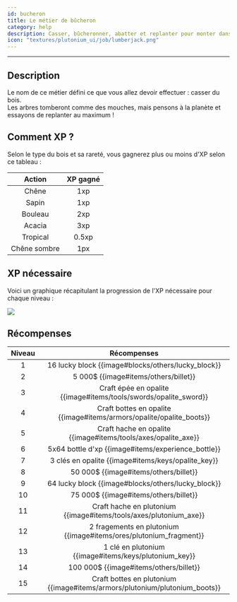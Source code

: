 ```yaml
---
id: bucheron
title: Le métier de bûcheron
category: help
description: Casser, bûcheronner, abatter et replanter pour monter dans le classement
icon: "textures/plutonium_ui/job/lumberjack.png"
---
```

___
## Description

Le nom de ce métier défini ce que vous allez devoir effectuer : casser du bois.  
Les arbres tomberont comme des mouches, mais pensons à la planète et essayons de replanter au maximum !  

## Comment XP ?

Selon le type du bois et sa rareté, vous gagnerez plus ou moins d'XP selon ce tableau : 

Action | XP gagné
:------: | :------:
Chêne | 1xp
Sapin | 1xp
Bouleau | 2xp
Acacia | 3xp
Tropical | 0.5xp
Chêne sombre | 1px

## XP nécessaire

Voici un graphique récapitulant la progression de l'XP nécessaire pour chaque niveau :  

<img style="margin: 0 auto;" src="https://user-images.githubusercontent.com/66992287/161420578-59810d1c-9161-4ede-a1a5-8c36a42b0118.png">

## Récompenses

Niveau | Récompenses
:----: | :---------: 
1 | 16 lucky block {{image#blocks/others/lucky_block}}
2 | 5 000$ {{image#items/others/billet}}
3 | Craft épée en opalite {{image#items/tools/swords/opalite_sword}}
4 | Craft bottes en opalite {{image#items/armors/opalite/opalite_boots}}
5 | Craft hache en opalite {{image#items/tools/axes/opalite_axe}}
6 | 5x64 bottle d'xp {{image#items/experience_bottle}}
7 | 3 clés en opalite {{image#items/keys/opalite_key}}
8 | 50 000$ {{image#items/others/billet}}
9 | 64 lucky block {{image#blocks/others/lucky_block}}
10 | 75 000$ {{image#items/others/billet}}
11 | Craft hache en plutonium {{image#items/tools/axes/plutonium_axe}}
12 | 2 fragements en plutonium {{image#items/ores/plutonium_fragment}}
13 | 1 clé en plutonium {{image#items/keys/plutonium_key}}
14 | 100 000$ {{image#items/others/billet}}
15 | Craft bottes en plutonium {{image#items/armors/plutonium/plutonium_boots}}
